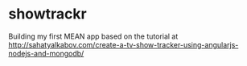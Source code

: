 showtrackr
==========

Building my first MEAN app based on the tutorial at http://sahatyalkabov.com/create-a-tv-show-tracker-using-angularjs-nodejs-and-mongodb/
